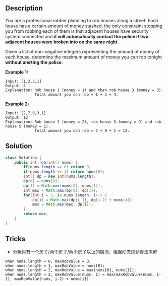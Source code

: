 ## Description

You are a professional robber planning to rob houses along a street. Each house has a certain amount of money stashed, the only constraint stopping you from robbing each of them is that adjacent houses have security system connected and **it will automatically contact the police if two adjacent houses were broken into on the same night**.

Given a list of non-negative integers representing the amount of money of each house, determine the maximum amount of money you can rob tonight **without alerting the police**.

**Example 1:**

```
Input: [1,2,3,1]
Output: 4
Explanation: Rob house 1 (money = 1) and then rob house 3 (money = 3).
             Total amount you can rob = 1 + 3 = 4.
```

**Example 2:**

```
Input: [2,7,9,3,1]
Output: 12
Explanation: Rob house 1 (money = 2), rob house 3 (money = 9) and rob house 5 (money = 1).
             Total amount you can rob = 2 + 9 + 1 = 12.
```

## Solution

```java
class Solution {
    public int rob(int[] nums) {
        if(nums.length == 0) return 0;
        if(nums.length == 1) return nums[0];
        int[] dp = new int[nums.length];
        dp[0] = nums[0];
        dp[1] = Math.max(nums[0], nums[1]);
        int max = Math.max(dp[0], dp[1]);
        for(int i = 2; i< nums.length; i++) {
            dp[i] = Math.max(dp[i-1], dp[i-2] + nums[i]);
            max = Math.max(max, dp[i]);
        }
        return max;
    }
}
```

## Tricks

+ 分析只有一个房子/两个房子/两个房子以上的情况，根据动态规划算法求解

```
when nums.length = 0, maxRobValue = 0;
when nums.length = 1, maxRobValue = nums[0];
when nums.length = 2, maxRobValue = max(nums[0], nums[1]);
when nums.length > 2, maxRobValue(nums, i) = max(maxRobValue(nums, i-1), maxRobValue(nums, i-2) + nums[i]) 
```



